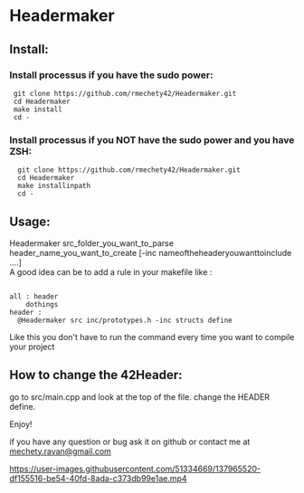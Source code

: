 # Headermaker


## Install:
### Install processus if you have the sudo power:
 ```
  git clone https://github.com/rmechety42/Headermaker.git
  cd Headermaker
  make install
  cd -
```
### Install processus if you NOT have the sudo power and you have ZSH:

```
  git clone https://github.com/rmechety42/Headermaker.git
  cd Headermaker
  make installinpath 
  cd -
```
## Usage:

  Headermaker src_folder_you_want_to_parse header_name_you_want_to_create [-inc nameoftheheaderyouwanttoinclude ....]</br>
  A good idea can be to add a rule in your makefile like : </br>
  ```

all : header
      dothings
header :
	@Headermaker src inc/prototypes.h -inc structs define

```
Like this you don't have to run the command every time you want to compile your project

## How to change the 42Header:
  go to src/main.cpp and look at the top of the file. change the HEADER define.



Enjoy!

if you have any question or bug ask it on github or contact me at mechety.rayan@gmail.com


https://user-images.githubusercontent.com/51334669/137965520-df155516-be54-40fd-8ada-c373db99e1ae.mp4

